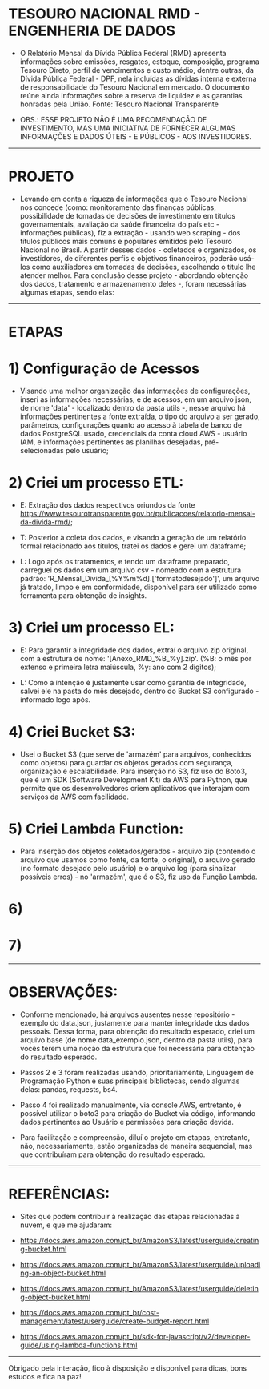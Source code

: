 # TESOURO NACIONAL RMD - ENGENHERIA DE DADOS
- O Relatório Mensal da Dívida Pública Federal (RMD) apresenta informações sobre emissões, resgates, estoque, composição, programa Tesouro Direto, perfil de vencimentos e custo médio, dentre outras, da Dívida Pública Federal - DPF, nela incluídas as dívidas interna e externa de responsabilidade do Tesouro Nacional em mercado. O documento reúne ainda informações sobre a reserva de liquidez e as garantias honradas pela União.
Fonte: Tesouro Nacional Transparente

- OBS.: ESSE PROJETO NÃO É UMA RECOMENDAÇÃO DE INVESTIMENTO, MAS UMA INICIATIVA DE FORNECER ALGUMAS INFORMAÇÕES E DADOS ÚTEIS - E PÚBLICOS - AOS INVESTIDORES.

---------------------------------------------------------------------------------------------
# PROJETO
- Levando em conta a riqueza de informações que o Tesouro Nacional nos concede (como: monitoramento das finanças públicas, possibilidade de tomadas de decisões de investimento em títulos governamentais, avaliação da saúde financeira do país etc - informações públicas), fiz a extração - usando web scraping - dos títulos públicos mais comuns e populares emitidos pelo Tesouro Nacional no Brasil. A partir desses dados - coletados e organizados, os investidores, de diferentes perfis e objetivos financeiros, poderão usá-los como auxiliadores em tomadas de decisões, escolhendo o título lhe atender melhor. Para conclusão desse projeto - abordando obtenção dos dados, tratamento e armazenamento deles -, foram necessárias algumas etapas, sendo elas:

---------------------------------------------------------------------------------------------
# ETAPAS

# 1) Configuração de Acessos
- Visando uma melhor organização das informações de configurações, inseri as informações necessárias, e de acessos, em um arquivo json, de nome 'data' - localizado dentro da pasta utils -, nesse arquivo há informações pertinentes a fonte extraída, o tipo do arquivo a ser gerado, parâmetros, configurações quanto ao acesso à tabela de banco de dados PostgreSQL usado, credenciais da conta cloud AWS - usuário IAM, e informações pertinentes as planilhas desejadas, pré-selecionadas pelo usuário;

# 2) Criei um processo ETL:
- E: Extração dos dados respectivos oriundos da fonte https://www.tesourotransparente.gov.br/publicacoes/relatorio-mensal-da-divida-rmd/;

- T: Posterior à coleta dos dados, e visando a geração de um relatório formal relacionado aos títulos, tratei os dados e gerei um dataframe;

- L: Logo após os tratamentos, e tendo um dataframe preparado, carreguei os dados em um arquivo csv - nomeado com a estrutura padrão: 'R_Mensal_Divida_[%Y%m%d].['formatodesejado']', um arquivo já tratado, limpo e em conformidade, disponível para ser utilizado como ferramenta para obtenção de insights.

# 3) Criei um processo EL:
- E: Para garantir a integridade dos dados, extraí o arquivo zip original, com a estrutura de nome: '[Anexo_RMD_%B_%y].zip'. (%B: o mês por extenso e primeira letra maiúscula, %y: ano com 2 dígitos);

- L: Como a intenção é justamente usar como garantia de integridade, salvei ele na pasta do mês desejado, dentro do Bucket S3 configurado - informado logo após.

# 4) Criei Bucket S3:
- Usei o Bucket S3 (que serve de 'armazém' para arquivos, conhecidos como objetos) para guardar os objetos gerados com segurança, organização e escalabilidade. Para inserção no S3, fiz uso do Boto3, que é um SDK (Software Development Kit) da AWS para Python, que permite que os desenvolvedores criem aplicativos que interajam com serviços da AWS com facilidade.

# 5) Criei Lambda Function:
- Para inserção dos objetos coletados/gerados - arquivo zip (contendo o arquivo que usamos como fonte, da fonte, o original), o arquivo gerado (no formato desejado pelo usuário) e o arquivo log (para sinalizar possíveis erros) - no 'armazém', que é o S3, fiz uso da Função Lambda.

# 6) 

# 7) 

---------------------------------------------------------------------------------------------
# OBSERVAÇÕES:
- Conforme mencionado, há arquivos ausentes nesse repositório - exemplo do data.json, justamente para manter integridade dos dados pessoais. Dessa forma, para obtenção do resultado esperado, criei um arquivo base (de nome data_exemplo.json, dentro da pasta utils), para vocês terem uma noção da estrutura que foi necessária para obtenção do resultado esperado.

- Passos 2 e 3 foram realizadas usando, prioritariamente, Linguagem de Programação Python e suas principais bibliotecas, sendo algumas delas: pandas, requests, bs4.

- Passo 4 foi realizado manualmente, via console AWS, entretanto, é possível utilizar o boto3 para criação do Bucket via código, informando dados pertinentes ao Usuário e permissões para criação devida.

- Para facilitação e compreensão, diluí o projeto em etapas, entretanto, não, necessariamente, estão organizadas de maneira sequencial, mas que contribuíram para obtenção do resultado esperado.

------------------------------------------------------------------------------------------------
# REFERÊNCIAS:
- Sites que podem contribuir à realização das etapas relacionadas à nuvem, e que me ajudaram:

- https://docs.aws.amazon.com/pt_br/AmazonS3/latest/userguide/creating-bucket.html
- https://docs.aws.amazon.com/pt_br/AmazonS3/latest/userguide/uploading-an-object-bucket.html
- https://docs.aws.amazon.com/pt_br/AmazonS3/latest/userguide/deleting-object-bucket.html
- https://docs.aws.amazon.com/pt_br/cost-management/latest/userguide/create-budget-report.html
- https://docs.aws.amazon.com/pt_br/sdk-for-javascript/v2/developer-guide/using-lambda-functions.html

------------------------------------------------------------------------------------------------
Obrigado pela interação, fico à disposição e disponível para dicas, bons estudos e fica na paz!